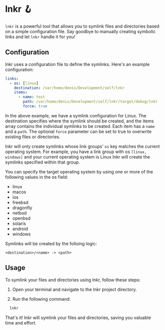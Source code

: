 # lnkr 🪝

`lnkr` is a powerful tool that allows you to symlink files and directories based on a simple configuration file. Say goodbye to manually creating symbolic links and let `lnkr` handle it for you!

## Configuration

lnkr uses a configuration file to define the symlinks. Here's an example configuration:

```yaml
links:
  - os: [linux]
    destination: /var/home/denis/Development/self/lnkr
    items:
      - name: test
        path: /var/home/denis/Development/self/lnkr/target/debug/lnkr
        force: true
```

In the above example, we have a symlink configuration for Linux. The destination specifies where the symlink should be created, and the items array contains the individual symlinks to be created. Each item has a `name` and a `path`. The optional `force` parameter can be set to true to overwrite existing files or directories.

lnkr will only create symlinks whose link groups' `os` key matches the current operating system. For example, you have a link group with os `[linux, windows]` and your current operating system is Linux lnkr will create the symlinks specified within that group.

You can specify the target operating system by using one or more of the following values in the os field:
- linux
- macos
- ios
- freebsd
- dragonfly
- netbsd
- openbsd
- solaris
- android
- windows

Symlinks will be created by the folloing logic:

```
<destination>/<name> -> <path>
```

## Usage

To symlink your files and directories using lnkr, follow these steps:

1. Open your terminal and navigate to the lnkr project directory.

2. Run the following command:

```bash
  lnkr
```

That's it! lnkr will symlink your files and directories, saving you valuable time and effort.
